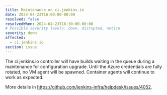 ```yaml
---
title: Maintenance on ci.jenkins.io
date: 2024-04-23T16:00:00-00:00
resolved: false
resolvedWhen: 2024-04-23T16:30:00-00:00
# Possible severity levels: down, disrupted, notice
severity: down
affected:
  - ci.jenkins.io
section: issue
---
```


The ci.jenkins.io controller will have builds waiting in the queue during a maintenance for configuration upgrade.
Until the Azure credentials are fully rotated, no VM agent will be spawned.
Container agents will continue to work as expected.

More details in https://github.com/jenkins-infra/helpdesk/issues/4052.
